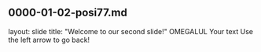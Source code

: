 0000-01-02-posi77.md
---
layout: slide
title: "Welcome to our second slide!"
OMEGALUL
Your text
Use the left arrow to go back!
